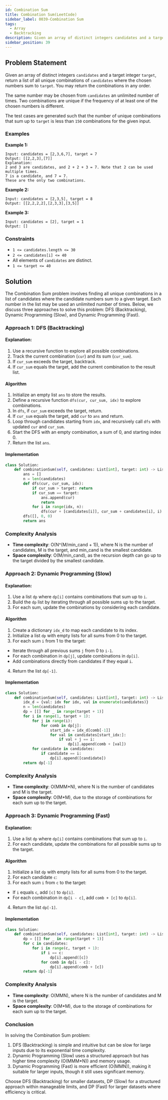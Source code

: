 ```yaml
---
id: Combination Sum
title: Combination Sum(LeetCode)
sidebar_label: 0039-Combination Sum
tags:
  - Array
  - Backtracking
description: Given an array of distinct integers candidates and a target integer target, return a list of all unique combinations of candidates where the chosen numbers sum to target.
sidebar_position: 39
---
```


## Problem Statement

Given an array of distinct integers `candidates` and a target integer `target`, return a list of all unique combinations of `candidates` where the chosen numbers 
sum to `target`. You may return the combinations in any order.

The same number may be chosen from `candidates` an unlimited number of times. Two combinations are unique if the 
frequency
 of at least one of the chosen numbers is different.

The test cases are generated such that the number of unique combinations that sum up to `target` is less than `150` combinations for the given input.

### Examples

**Example 1:**

```plaintext
Input: candidates = [2,3,6,7], target = 7
Output: [[2,2,3],[7]]
Explanation:
2 and 3 are candidates, and 2 + 2 + 3 = 7. Note that 2 can be used multiple times.
7 is a candidate, and 7 = 7.
These are the only two combinations.
```

**Example 2:**

```plaintext
Input: candidates = [2,3,5], target = 8
Output: [[2,2,2,2],[2,3,3],[3,5]]
```

**Example 3:**

```plaintext
Input: candidates = [2], target = 1
Output: []
```

### Constraints

- `1 <= candidates.length <= 30`
- `2 <= candidates[i] <= 40`
- All elements of `candidates` are distinct.
- `1 <= target <= 40`

## Solution

The Combination Sum problem involves finding all unique combinations in a list of candidates where the candidate numbers sum to a given target. Each number in the list may be used an 
unlimited number of times. Below, we discuss three approaches to solve this problem: DFS (Backtracking), Dynamic Programming (Slow), and Dynamic Programming (Fast).

### Approach 1: DFS (Backtracking)

#### Explanation:

1. Use a recursive function to explore all possible combinations.
2. Track the current combination (`cur`) and its sum (`cur_sum`).
3. If `cur_sum` exceeds the target, backtrack.
4. If `cur_sum` equals the target, add the current combination to the result list.

#### Algorithm

1. Initialize an empty list `ans` to store the results.
2. Define a recursive function `dfs(cur, cur_sum, idx)` to explore combinations.
3. In `dfs`, if `cur_sum` exceeds the target, return.
4. If `cur_sum` equals the target, add `cur` to `ans` and return.
5. Loop through candidates starting from `idx`, and recursively call `dfs` with updated `cur` and `cur_sum`.
6. Start the DFS with an empty combination, a sum of 0, and starting index 0.
7. Return the list `ans`.

#### Implementation

```python
class Solution:
    def combinationSum(self, candidates: List[int], target: int) -> List[List[int]]:
        ans = []
        n = len(candidates)
        def dfs(cur, cur_sum, idx):
            if cur_sum > target: return
            if cur_sum == target: 
                ans.append(cur)
                return
            for i in range(idx, n):
                dfs(cur + [candidates[i]], cur_sum + candidates[i], i)
        dfs([], 0, 0)
        return ans
```

### Complexity Analysis

- **Time complexity**: O(N^(M/min_cand + 1)), where N is the number of candidates, M is the target, and min_cand is the
   smallest candidate.
- **Space complexity**: O(M/min_cand), as the recursion depth can go up to the target divided by the smallest
  candidate.

### Approach 2: Dynamic Programming (Slow)

#### Explanation:

1. Use a list `dp` where `dp[i]` contains combinations that sum up to `i`.
2. Build the `dp` list by iterating through all possible sums up to the target.
3. For each sum, update the combinations by considering each candidate.

#### Algorithm

1. Create a dictionary `idx_d` to map each candidate to its index.
2. Initialize a list `dp` with empty lists for all sums from 0 to the target.
3. For each sum `i` from 1 to the target:
* Iterate through all previous sums `j` from 0 to `i-1`.
* For each combination in `dp[j]`, update combinations in `dp[i]`.
* Add combinations directly from candidates if they equal `i`.
4. Return the list `dp[-1]`.
  
#### Implementation

```python
class Solution:
    def combinationSum(self, candidates: List[int], target: int) -> List[List[int]]:
        idx_d = {val: idx for idx, val in enumerate(candidates)}
        n = len(candidates)
        dp = [[] for _ in range(target + 1)]
        for i in range(1, target + 1):
            for j in range(i):
                for comb in dp[j]:
                    start_idx = idx_d[comb[-1]]
                    for val in candidates[start_idx:]:
                        if val + j == i:
                            dp[i].append(comb + [val])
            for candidate in candidates:
                if candidate == i:
                    dp[i].append([candidate])
        return dp[-1]
```

### Complexity Analysis

- **Time complexity**: O(MMM*N), where N is the number of candidates and M is the target.
- **Space complexity**: O(M*M), due to the storage of combinations for each sum up to the target.
  
### Approach 3: Dynamic Programming (Fast)

#### Explanation:

1. Use a list `dp` where `dp[i]` contains combinations that sum up to `i`.
2. For each candidate, update the combinations for all possible sums up to the target.

#### Algorithm

1. Initialize a list `dp` with empty lists for all sums from 0 to the target.
2. For each candidate `c`:
3. For each sum `i` from `c` to the target:
* If `i` equals `c`, add `[c]` to `dp[i]`.
* For each combination in `dp[i - c]`, add `comb + [c]` to `dp[i]`.
4. Return the list `dp[-1]`.

#### Implementation

```python
class Solution:
    def combinationSum(self, candidates: List[int], target: int) -> List[List[int]]:
        dp = [[] for _ in range(target + 1)]
        for c in candidates:
            for i in range(c, target + 1):
                if i == c:
                    dp[i].append([c])
                for comb in dp[i - c]:
                    dp[i].append(comb + [c])
        return dp[-1]
```

### Complexity Analysis

- **Time complexity**: O(MMN), where N is the number of candidates and M is the target.
- **Space complexity**: O(M*M), due to the storage of combinations for each sum up to the target.

### Conclusion

In solving the Combination Sum problem:

1. DFS (Backtracking) is simple and intuitive but can be slow for large inputs due to its exponential time complexity.
2. Dynamic Programming (Slow) uses a structured approach but has higher time complexity (O(MMM*N)) and memory usage.
3. Dynamic Programming (Fast) is more efficient (O(MMN)), making it suitable for larger inputs, though it still uses significant memory.

Choose DFS (Backtracking) for smaller datasets, DP (Slow) for a structured approach within manageable limits, and DP (Fast) for larger datasets where efficiency is critical.
